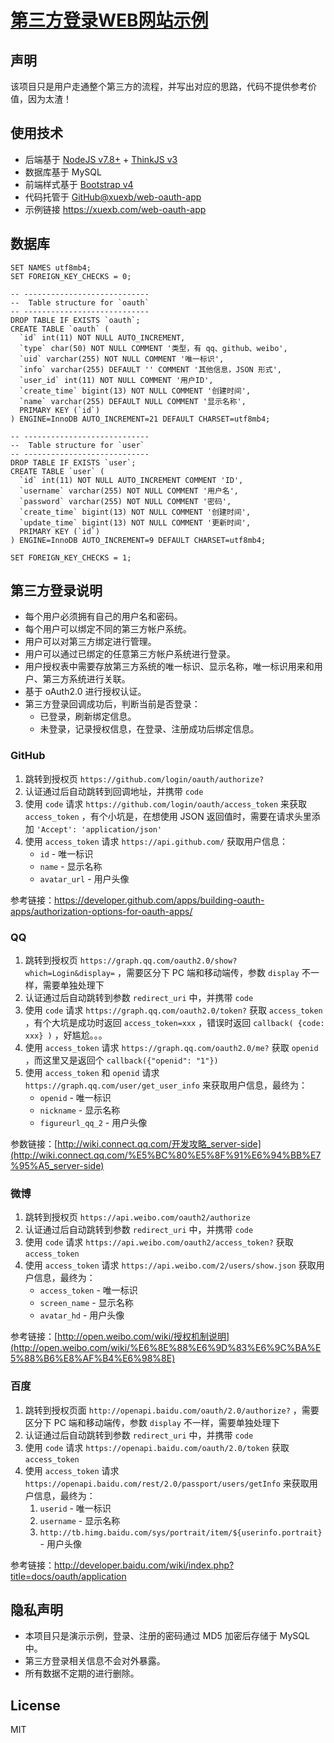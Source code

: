 # [第三方登录WEB网站示例](https://xuexb.com/web-oauth-app)

## 声明

该项目只是用户走通整个第三方的流程，并写出对应的思路，代码不提供参考价值，因为太渣！

## 使用技术

- 后端基于 [NodeJS v7.8+](http://nodejs.org/) + [ThinkJS v3](http://thinkjs.org/)
- 数据库基于 MySQL
- 前端样式基于 [Bootstrap v4](https://v4.bootcss.com/)
- 代码托管于 [GitHub@xuexb/web-oauth-app](https://github.com/xuexb/web-oauth-app)
- 示例链接 <https://xuexb.com/web-oauth-app>

## 数据库

```
SET NAMES utf8mb4;
SET FOREIGN_KEY_CHECKS = 0;

-- ----------------------------
--  Table structure for `oauth`
-- ----------------------------
DROP TABLE IF EXISTS `oauth`;
CREATE TABLE `oauth` (
  `id` int(11) NOT NULL AUTO_INCREMENT,
  `type` char(50) NOT NULL COMMENT '类型，有 qq、github、weibo',
  `uid` varchar(255) NOT NULL COMMENT '唯一标识',
  `info` varchar(255) DEFAULT '' COMMENT '其他信息，JSON 形式',
  `user_id` int(11) NOT NULL COMMENT '用户ID',
  `create_time` bigint(13) NOT NULL COMMENT '创建时间',
  `name` varchar(255) DEFAULT NULL COMMENT '显示名称',
  PRIMARY KEY (`id`)
) ENGINE=InnoDB AUTO_INCREMENT=21 DEFAULT CHARSET=utf8mb4;

-- ----------------------------
--  Table structure for `user`
-- ----------------------------
DROP TABLE IF EXISTS `user`;
CREATE TABLE `user` (
  `id` int(11) NOT NULL AUTO_INCREMENT COMMENT 'ID',
  `username` varchar(255) NOT NULL COMMENT '用户名',
  `password` varchar(255) NOT NULL COMMENT '密码',
  `create_time` bigint(13) NOT NULL COMMENT '创建时间',
  `update_time` bigint(13) NOT NULL COMMENT '更新时间',
  PRIMARY KEY (`id`)
) ENGINE=InnoDB AUTO_INCREMENT=9 DEFAULT CHARSET=utf8mb4;

SET FOREIGN_KEY_CHECKS = 1;
```

## 第三方登录说明

- 每个用户必须拥有自己的用户名和密码。
- 每个用户可以绑定不同的第三方帐户系统。
- 用户可以对第三方绑定进行管理。
- 用户可以通过已绑定的任意第三方帐户系统进行登录。
- 用户授权表中需要存放第三方系统的唯一标识、显示名称，唯一标识用来和用户、第三方系统进行关联。
- 基于 oAuth2.0 进行授权认证。
- 第三方登录回调成功后，判断当前是否登录：
    - 已登录，刷新绑定信息。
    - 未登录，记录授权信息，在登录、注册成功后绑定信息。

### GitHub

1. 跳转到授权页 `https://github.com/login/oauth/authorize?`
1. 认证通过后自动跳转到回调地址，并携带 `code`
2. 使用 `code` 请求 `https://github.com/login/oauth/access_token` 来获取 `access_token` ，有个小坑是，在想使用 JSON 返回值时，需要在请求头里添加 `'Accept': 'application/json'`
3. 使用 `access_token` 请求 `https://api.github.com/` 获取用户信息：
    - `id` - 唯一标识
    - `name` - 显示名称
    - `avatar_url` - 用户头像

参考链接：<https://developer.github.com/apps/building-oauth-apps/authorization-options-for-oauth-apps/>

### QQ

1. 跳转到授权页 `https://graph.qq.com/oauth2.0/show?which=Login&display=` ，需要区分下 PC 端和移动端传，参数 `display` 不一样，需要单独处理下
1. 认证通过后自动跳转到参数 `redirect_uri` 中，并携带 `code`
2. 使用 `code` 请求 `https://graph.qq.com/oauth2.0/token?` 获取 `access_token` ，有个大坑是成功时返回 `access_token=xxx` ，错误时返回 `callback( {code: xxx} )` ，好尴尬。。。
3. 使用 `access_token` 请求 `https://graph.qq.com/oauth2.0/me?` 获取 `openid` ，而这里又是返回个 `callback({"openid": "1"})`
4. 使用 `access_token` 和 `openid` 请求 `https://graph.qq.com/user/get_user_info` 来获取用户信息，最终为：
    - `openid` - 唯一标识
    - `nickname` - 显示名称
    - `figureurl_qq_2` - 用户头像

参数链接：[http://wiki.connect.qq.com/开发攻略_server-side](http://wiki.connect.qq.com/%E5%BC%80%E5%8F%91%E6%94%BB%E7%95%A5_server-side)

### 微博

1. 跳转到授权页 `https://api.weibo.com/oauth2/authorize`
1. 认证通过后自动跳转到参数 `redirect_uri` 中，并携带 `code`
2. 使用 `code` 请求 `https://api.weibo.com/oauth2/access_token?` 获取 `access_token`
3. 使用 `access_token` 请求 `https://api.weibo.com/2/users/show.json` 获取用户信息，最终为：
    - `access_token` - 唯一标识
    - `screen_name` - 显示名称
    - `avatar_hd` - 用户头像

参考链接：[http://open.weibo.com/wiki/授权机制说明](http://open.weibo.com/wiki/%E6%8E%88%E6%9D%83%E6%9C%BA%E5%88%B6%E8%AF%B4%E6%98%8E)

### 百度

1. 跳转到授权页面 `http://openapi.baidu.com/oauth/2.0/authorize?` ，需要区分下 PC 端和移动端传，参数 `display` 不一样，需要单独处理下
2. 认证通过后自动跳转到参数 `redirect_uri` 中，并携带 `code`
1. 使用 `code` 请求 `https://openapi.baidu.com/oauth/2.0/token` 获取 `access_token`
2. 使用 `access_token` 请求 `https://openapi.baidu.com/rest/2.0/passport/users/getInfo` 来获取用户信息，最终为：
    1. `userid` - 唯一标识
    2. `username` - 显示名称
    3. `http://tb.himg.baidu.com/sys/portrait/item/${userinfo.portrait}` - 用户头像

参考链接：<http://developer.baidu.com/wiki/index.php?title=docs/oauth/application>

## 隐私声明

- 本项目只是演示示例，登录、注册的密码通过 MD5 加密后存储于 MySQL 中。
- 第三方登录相关信息不会对外暴露。
- 所有数据不定期的进行删除。

## License
MIT